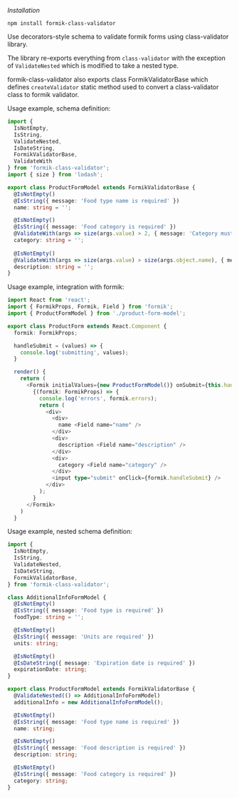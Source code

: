 *Installation*
```
npm install formik-class-validator
```

Use decorators-style schema to validate formik forms using class-validator library. 

The library re-exports everything from `class-validator` with the exception of `ValidateNested` which is modified to take a nested type.

formik-class-validator also exports class FormikValidatorBase which defines `createValidator` static method used to convert a class-validator class to formik validator.

Usage example, schema definition:
```typescript
import {
  IsNotEmpty,
  IsString,
  ValidateNested,
  IsDateString,
  FormikValidatorBase,
  ValidateWith
} from 'formik-class-validator';
import { size } from 'lodash';

export class ProductFormModel extends FormikValidatorBase {
  @IsNotEmpty()
  @IsString({ message: 'Food type name is required' })
  name: string = '';

  @IsNotEmpty()
  @IsString({ message: 'Food category is required' })
  @ValidateWith(args => size(args.value) > 2, { message: 'Category must be longer than 2' })
  category: string = '';
  
  @IsNotEmpty()
  @ValidateWith(args => size(args.value) > size(args.object.name), { message: 'Description must be longer than name' })
  description: string = '';
}
```

Usage example, integration with formik:
```typescript jsx
import React from 'react';
import { FormikProps, Formik, Field } from 'formik';
import { ProductFormModel } from './product-form-model';

export class ProductForm extends React.Component {
  formik: FormikProps;

  handleSubmit = (values) => {
    console.log('submitting', values);
  }

  render() {
    return (
      <Formik initialValues={new ProductFormModel()} onSubmit={this.handleSubmit} validate={ProductFormModel.createValidator()}>
        {(formik: FormikProps) => {
          console.log('errors', formik.errors);
          return (
            <div>
              <div>
                name <Field name="name" />
              </div>
              <div>
                description <Field name="description" />
              </div>
              <div>
                category <Field name="category" />
              </div>
              <input type="submit" onClick={formik.handleSubmit} />
            </div>
          );
        }
      </Formik>
    )
  }
```

Usage example, nested schema definition:
```typescript
import {
  IsNotEmpty,
  IsString,
  ValidateNested,
  IsDateString,
  FormikValidatorBase,
} from 'formik-class-validator';

class AdditionalInfoFormModel {
  @IsNotEmpty()
  @IsString({ message: 'Food type is required' })
  foodType: string = '';

  @IsNotEmpty()
  @IsString({ message: 'Units are required' })
  units: string;

  @IsNotEmpty()
  @IsDateString({ message: 'Expiration date is required' })
  expirationDate: string;
}

export class ProductFormModel extends FormikValidatorBase {
  @ValidateNested(() => AdditionalInfoFormModel)
  additionalInfo = new AdditionalInfoFormModel();

  @IsNotEmpty()
  @IsString({ message: 'Food type name is required' })
  name: string;

  @IsNotEmpty()
  @IsString({ message: 'Food description is required' })
  description: string;

  @IsNotEmpty()
  @IsString({ message: 'Food category is required' })
  category: string;
}
```
